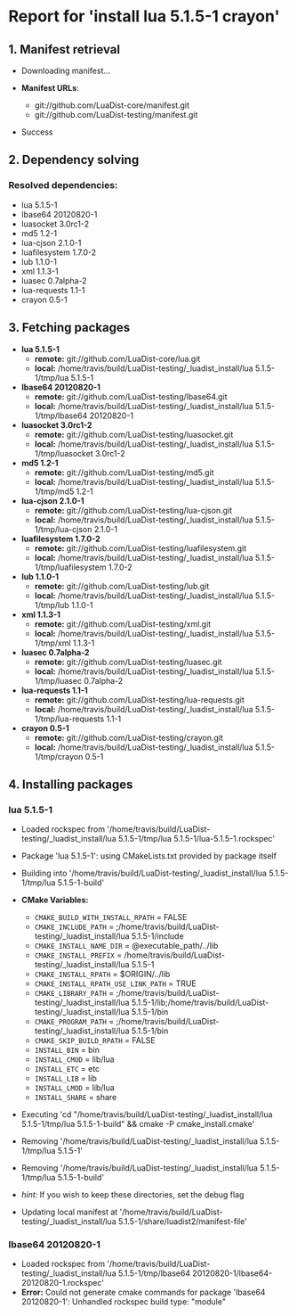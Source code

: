 # Report for 'install lua 5.1.5-1 crayon'


## 1. Manifest retrieval

- Downloading manifest...

- **Manifest URLs**:
    - git://github.com/LuaDist-core/manifest.git
    - git://github.com/LuaDist-testing/manifest.git
- Success

## 2. Dependency solving


### Resolved dependencies:
- lua 5.1.5-1
- lbase64 20120820-1
- luasocket 3.0rc1-2
- md5 1.2-1
- lua-cjson 2.1.0-1
- luafilesystem 1.7.0-2
- lub 1.1.0-1
- xml 1.1.3-1
- luasec 0.7alpha-2
- lua-requests 1.1-1
- crayon 0.5-1

## 3. Fetching packages

- **lua 5.1.5-1**
    - **remote:** git://github.com/LuaDist-core/lua.git
    - **local:** /home/travis/build/LuaDist-testing/_luadist_install/lua 5.1.5-1/tmp/lua 5.1.5-1
- **lbase64 20120820-1**
    - **remote:** git://github.com/LuaDist-testing/lbase64.git
    - **local:** /home/travis/build/LuaDist-testing/_luadist_install/lua 5.1.5-1/tmp/lbase64 20120820-1
- **luasocket 3.0rc1-2**
    - **remote:** git://github.com/LuaDist-testing/luasocket.git
    - **local:** /home/travis/build/LuaDist-testing/_luadist_install/lua 5.1.5-1/tmp/luasocket 3.0rc1-2
- **md5 1.2-1**
    - **remote:** git://github.com/LuaDist-testing/md5.git
    - **local:** /home/travis/build/LuaDist-testing/_luadist_install/lua 5.1.5-1/tmp/md5 1.2-1
- **lua-cjson 2.1.0-1**
    - **remote:** git://github.com/LuaDist-testing/lua-cjson.git
    - **local:** /home/travis/build/LuaDist-testing/_luadist_install/lua 5.1.5-1/tmp/lua-cjson 2.1.0-1
- **luafilesystem 1.7.0-2**
    - **remote:** git://github.com/LuaDist-testing/luafilesystem.git
    - **local:** /home/travis/build/LuaDist-testing/_luadist_install/lua 5.1.5-1/tmp/luafilesystem 1.7.0-2
- **lub 1.1.0-1**
    - **remote:** git://github.com/LuaDist-testing/lub.git
    - **local:** /home/travis/build/LuaDist-testing/_luadist_install/lua 5.1.5-1/tmp/lub 1.1.0-1
- **xml 1.1.3-1**
    - **remote:** git://github.com/LuaDist-testing/xml.git
    - **local:** /home/travis/build/LuaDist-testing/_luadist_install/lua 5.1.5-1/tmp/xml 1.1.3-1
- **luasec 0.7alpha-2**
    - **remote:** git://github.com/LuaDist-testing/luasec.git
    - **local:** /home/travis/build/LuaDist-testing/_luadist_install/lua 5.1.5-1/tmp/luasec 0.7alpha-2
- **lua-requests 1.1-1**
    - **remote:** git://github.com/LuaDist-testing/lua-requests.git
    - **local:** /home/travis/build/LuaDist-testing/_luadist_install/lua 5.1.5-1/tmp/lua-requests 1.1-1
- **crayon 0.5-1**
    - **remote:** git://github.com/LuaDist-testing/crayon.git
    - **local:** /home/travis/build/LuaDist-testing/_luadist_install/lua 5.1.5-1/tmp/crayon 0.5-1

## 4. Installing packages


### lua 5.1.5-1
- Loaded rockspec from '/home/travis/build/LuaDist-testing/_luadist_install/lua 5.1.5-1/tmp/lua 5.1.5-1/lua-5.1.5-1.rockspec'
- Package 'lua 5.1.5-1': using CMakeLists.txt provided by package itself
- Building into '/home/travis/build/LuaDist-testing/_luadist_install/lua 5.1.5-1/tmp/lua 5.1.5-1-build'
- **CMake Variables:**
    - `CMAKE_BUILD_WITH_INSTALL_RPATH` = FALSE
    - `CMAKE_INCLUDE_PATH` = ;/home/travis/build/LuaDist-testing/_luadist_install/lua 5.1.5-1/include
    - `CMAKE_INSTALL_NAME_DIR` = @executable_path/../lib
    - `CMAKE_INSTALL_PREFIX` = /home/travis/build/LuaDist-testing/_luadist_install/lua 5.1.5-1
    - `CMAKE_INSTALL_RPATH` = $ORIGIN/../lib
    - `CMAKE_INSTALL_RPATH_USE_LINK_PATH` = TRUE
    - `CMAKE_LIBRARY_PATH` = ;/home/travis/build/LuaDist-testing/_luadist_install/lua 5.1.5-1/lib;/home/travis/build/LuaDist-testing/_luadist_install/lua 5.1.5-1/bin
    - `CMAKE_PROGRAM_PATH` = ;/home/travis/build/LuaDist-testing/_luadist_install/lua 5.1.5-1/bin
    - `CMAKE_SKIP_BUILD_RPATH` = FALSE
    - `INSTALL_BIN` = bin
    - `INSTALL_CMOD` = lib/lua
    - `INSTALL_ETC` = etc
    - `INSTALL_LIB` = lib
    - `INSTALL_LMOD` = lib/lua
    - `INSTALL_SHARE` = share
- Executing 'cd "/home/travis/build/LuaDist-testing/_luadist_install/lua 5.1.5-1/tmp/lua 5.1.5-1-build" && cmake -P cmake_install.cmake'
- Removing '/home/travis/build/LuaDist-testing/_luadist_install/lua 5.1.5-1/tmp/lua 5.1.5-1'
- Removing '/home/travis/build/LuaDist-testing/_luadist_install/lua 5.1.5-1/tmp/lua 5.1.5-1-build'

- *hint:* If you wish to keep these directories, set the debug flag
- Updating local manifest at '/home/travis/build/LuaDist-testing/_luadist_install/lua 5.1.5-1/share/luadist2/manifest-file'

### lbase64 20120820-1
- Loaded rockspec from '/home/travis/build/LuaDist-testing/_luadist_install/lua 5.1.5-1/tmp/lbase64 20120820-1/lbase64-20120820-1.rockspec'
- **Error:** Could not generate cmake commands for package 'lbase64 20120820-1': Unhandled rockspec build type: "module"
